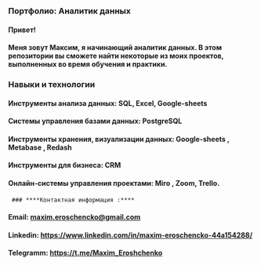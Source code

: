    ### Портфолио: Аналитик данных

#### Привет! 
#### Меня зовут Максим, я начинающий аналитик данных.  В этом репозитории вы сможете найти некоторые из моих проектов, выполненных во время обучения и практики. 

   ### Навыки и технологии

#### Инструменты анализа данных: SQL, Excel, Google-sheets

#### Системы управления базами данных: PostgreSQL

#### Инструменты хранения, визуализации данных: Google-sheets , Metabase , Redash

#### Инструменты для бизнеса: CRM 

#### Онлайн-системы управления проектами:  Miro , Zoom, Trello. 















     ### ****Контактная информация :****

 

#### Email: ****maxim.eroschencko@gmail.com****



#### Linkedin: ****https://www.linkedin.com/in/maxim-eroschencko-44a154288/****



#### Telegramm: ****https://t.me/Maxim_Eroshchenko****

